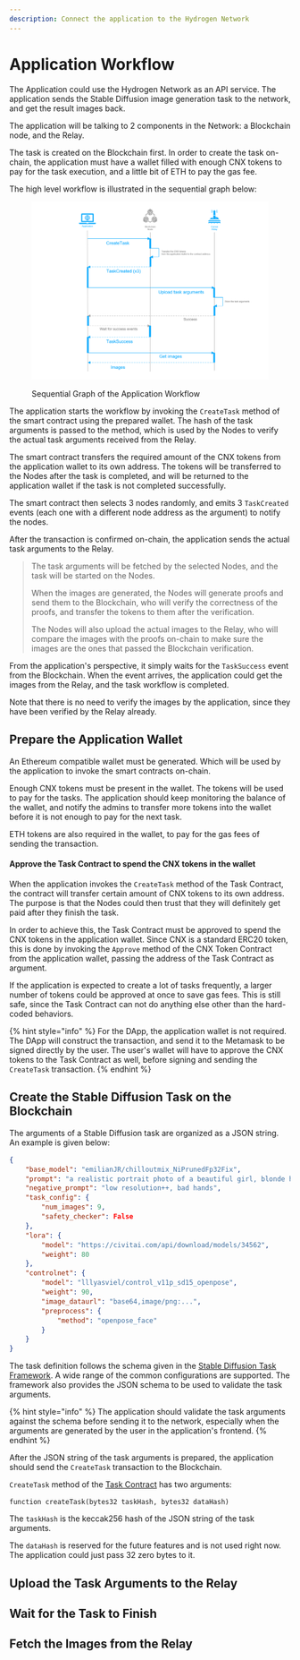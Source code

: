 ```yaml
---
description: Connect the application to the Hydrogen Network
---
```


# Application Workflow

The Application could use the Hydrogen Network as an API service. The application sends the Stable Diffusion image generation task to the network, and get the result images back.

The application will be talking to 2 components in the Network: a Blockchain node, and the Relay.

The task is created on the Blockchain first. In order to create the task on-chain, the application must have a wallet filled with enough CNX tokens to pay for the task execution, and a little bit of ETH to pay the gas fee.

The high level workflow is illustrated in the sequential graph below:

<figure><img src="../.gitbook/assets/323730c0a33886b4f03a611b937c17c.png" alt=""><figcaption><p>Sequential Graph of the Application Workflow</p></figcaption></figure>

The application starts the workflow by invoking the `CreateTask` method of the smart contract using the prepared wallet. The hash of the task arguments is passed to the method, which is used by the Nodes to verify the actual task arguments received from the Relay.

The smart contract transfers the required amount of the CNX tokens from the application wallet to its own address. The tokens will be transferred to the Nodes after the task is completed, and will be returned to the application wallet if the task is not completed successfully.

The smart contract then selects 3 nodes randomly, and emits 3 `TaskCreated` events (each one with a different node address as the argument) to notify the nodes.

After the transaction is confirmed on-chain, the application sends the actual task arguments to the Relay.

> The task arguments will be fetched by the selected Nodes, and the task will be started on the Nodes.
>
> When the images are generated, the Nodes will generate proofs and send them to the Blockchain, who will verify the correctness of the proofs, and transfer the tokens to them after the verification.
>
> The Nodes will also upload the actual images to the Relay, who will compare the images with the proofs on-chain to make sure the images are the ones that passed the Blockchain verification.&#x20;

From the application's perspective, it simply waits for the `TaskSuccess` event from the Blockchain. When the event arrives, the application could get the images from the Relay, and the task workflow is completed.

Note that there is no need to verify the images by the application, since they have been verified by the Relay already.

## Prepare the Application Wallet

An Ethereum compatible wallet must be generated. Which will be used by the application to invoke the smart contracts on-chain.&#x20;

Enough CNX tokens must be present in the wallet. The tokens will be used to pay for the tasks. The application should keep monitoring the balance of the wallet, and notify the admins to transfer more tokens into the wallet before it is not enough to pay for the next task.

ETH tokens are also required in the wallet, to pay for the gas fees of sending the transaction.

#### Approve the Task Contract to spend the CNX tokens in the wallet

When the application invokes the `CreateTask` method of the Task Contract, the contract will transfer certain amount of CNX tokens to its own address. The purpose is that the Nodes could then trust that they will definitely get paid after they finish the task.

In order to achieve this, the Task Contract must be approved to spend the CNX tokens in the application wallet. Since CNX is a standard ERC20 token, this is done by invoking the `Approve` method of the CNX Token Contract from the application wallet, passing the address of the Task Contract as argument.

If the application is expected to create a lot of tasks frequently, a larger number of tokens could be approved at once to save gas fees. This is still safe, since the Task Contract can not do anything else other than the hard-coded behaviors.

{% hint style="info" %}
For the DApp, the application wallet is not required. The DApp will construct the transaction, and send it to the Metamask to be signed directly by the user. The user's wallet will have to approve the CNX tokens to the Task Contract as well, before signing and sending the `CreateTask` transaction.
{% endhint %}

## Create the Stable Diffusion Task on the Blockchain

The arguments of a Stable Diffusion task are organized as a JSON string. An example is given below:

```json
{
    "base_model": "emilianJR/chilloutmix_NiPrunedFp32Fix",
    "prompt": "a realistic portrait photo of a beautiful girl, blonde hair+++, smiling, facing the viewer",
    "negative_prompt": "low resolution++, bad hands",
    "task_config": {
        "num_images": 9,
        "safety_checker": False
    },
    "lora": {
        "model": "https://civitai.com/api/download/models/34562",
        "weight": 80
    },
    "controlnet": {
        "model": "lllyasviel/control_v11p_sd15_openpose",
        "weight": 90,
        "image_dataurl": "base64,image/png:...",
        "preprocess": {
            "method": "openpose_face"
        }
    }
}
```

The task definition follows the schema given in the [Stable Diffusion Task Framework](https://github.com/crynux-ai/stable-diffusion-task). A wide range of the common configurations are supported. The framework also provides the JSON schema to be used to validate the task arguments.

{% hint style="info" %}
The application should validate the task arguments against the schema before sending it to the network, especially when the arguments are generated by the user in the application's frontend.
{% endhint %}

After the JSON string of the task arguments is prepared, the application should send the `CreateTask` transaction to the Blockchain.

`CreateTask` method of the [Task Contract](https://github.com/crynux-ai/h-contracts/blob/main/contracts/Task.sol) has two arguments:

```solidity
function createTask(bytes32 taskHash, bytes32 dataHash)
```

The `taskHash` is the keccak256 hash of the JSON string of the task arguments.

The `dataHash` is reserved for the future features and is not used right now. The application could just pass 32 zero bytes to it.

## Upload the Task Arguments to the Relay

## Wait for the Task to Finish

## Fetch the Images from the Relay

